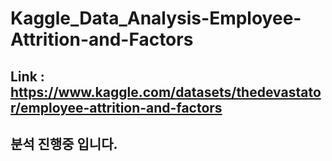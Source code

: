# Kaggle_Data_Analysis-Employee-Attrition-and-Factors

## Link : https://www.kaggle.com/datasets/thedevastator/employee-attrition-and-factors


## 분석 진행중 입니다.
